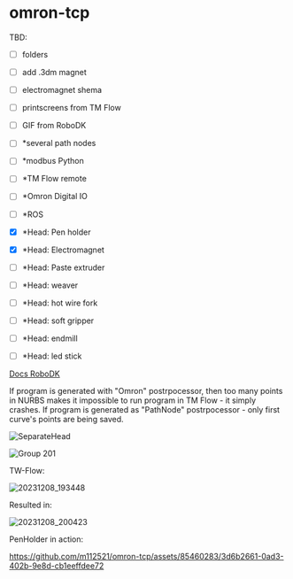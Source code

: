 # omron-tcp

TBD:
- [ ] folders
- [ ] add .3dm magnet
- [ ] electromagnet shema
- [ ] printscreens from TM Flow
- [ ] GIF from RoboDK
- [ ] *several path nodes
- [ ] *modbus Python
- [ ] *TM Flow remote
- [ ] *Omron Digital IO
- [ ] *ROS
- [x] *Head: Pen holder
- [x] *Head: Electromagnet
- [ ] *Head: Paste extruder
- [ ] *Head: weaver
- [ ] *Head: hot wire fork
- [ ] *Head: soft gripper
- [ ] *Head: endmill
- [ ] *Head: led stick


[Docs RoboDK](https://docs.google.com/document/d/1Lc5LTBMNgVjAjmmiBWO0JbGHVVClJnMz1acDogzbXbs/edit)

If program is generated with "Omron" postrpocessor, then too many points in NURBS makes it impossible to run program in TM Flow - it simply crashes. 
If program is generated as "PathNode" postrpocessor - only first curve's points are being saved. 

![SeparateHead](https://github.com/m112521/omron-tcp/assets/85460283/db7a606e-f19f-4e26-8a3a-3d77f3341ec7)


![Group 201](https://github.com/m112521/omron-tcp/assets/85460283/9e4bbf00-c4ed-4b9a-aacb-c505caaa1320)

TW-Flow:

![20231208_193448](https://github.com/m112521/omron-tcp/assets/85460283/a129825b-c9d1-4ad6-a146-4f6278d75140)


Resulted in: 

![20231208_200423](https://github.com/m112521/omron-tcp/assets/85460283/ae4d4f18-5896-4b7f-b2b3-55233263672d)


PenHolder in action:

https://github.com/m112521/omron-tcp/assets/85460283/3d6b2661-0ad3-402b-9e8d-cb1eeffdee72

